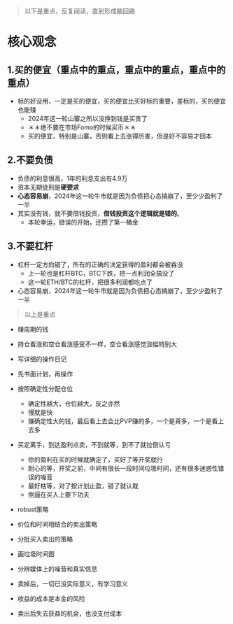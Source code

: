 > 以下是重点，反复阅读，直到形成脑回路
# 核心观念
## 1.买的便宜（重点中的重点，重点中的重点，重点中的重点）
- 标的好没用，一定是买的便宜，买的便宜比买好标的重要，差标的，买的便宜也能赚
  - 2024年这一轮山寨之所以没挣到钱是买贵了
  - ＊＊绝不要在市场Fomo的时候买币＊＊
  - 买的便宜，特别是山寨，否则看上去涨得厉害，但是好不容易才回本

## 2.不要负债
- 负债的利息很高，1年的利息支出有4.9万
- 资本无期徒刑是**硬要求**
- **心态容易崩**，2024年这一轮牛市就是因为负债把心态搞崩了，至少少盈利了一半
- 其实没有钱，就不要借钱投资，**借钱投资这个逻辑就是错的**。
  - 本轮幸运，错误的开始，还攒了第一桶金

## 3.不要杠杆
- 杠杆一定方向错了，所有的正确的决定获得的盈利都会被吞没
  - 上一轮也是杠杆BTC，BTC下跌，把一点利润全搞没了
  - 这一轮ETH/BTC的杠杆，把很多利润都吃点了  
- 心态容易崩，2024年这一轮牛市就是因为负债把心态搞崩了，至少少盈利了一半
> 以上是重点


- 赚周期的钱
- 持仓看涨和空仓看涨感受不一样，空仓看涨感觉涨幅特别大
- 写详细的操作日记
- 先书面计划，再操作
- 按照确定性分配仓位
  - 确定性越大，仓位越大，反之亦然
  - 慢就是快
  - 赚确定性大的钱，最后看上去会比PVP赚的多，一个是真多，一个是看上去多
- 买定离手，到达盈利点卖，不到就等，到不了就拉倒认亏
  - 你的盈利在买的时候就确定了，买好了等开奖就行
  - 耐心的等，开奖之前，中间有很长一段时间垃圾时间，还有很多迷惑性错误的噪音
  - 最好枯等，对了按计划止盈，错了就认栽
   - 倒逼在买入上要下功夫
- robust策略
 - 价位和时间相结合的卖出策略
 - 分批买入卖出的策略
- 画垃圾时间图

- 分辨媒体上的噪音和真实信息
- 卖掉后，一切已没实际意义，有学习意义
 - 收益的成本是本金的风险
 - 卖出后失去获益的机会，也没支付成本
